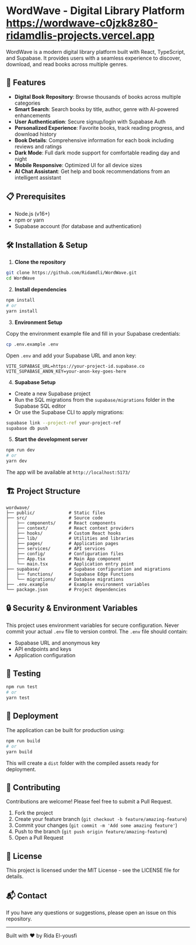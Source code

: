 # WordWave - Digital Library Platform https://wordwave-c0jzk8z80-ridamdlis-projects.vercel.app

WordWave is a modern digital library platform built with React, TypeScript, and Supabase. It provides users with a seamless experience to discover, download, and read books across multiple genres.

## 🚀 Features

- **Digital Book Repository**: Browse thousands of books across multiple categories
- **Smart Search**: Search books by title, author, genre with AI-powered enhancements
- **User Authentication**: Secure signup/login with Supabase Auth
- **Personalized Experience**: Favorite books, track reading progress, and download history
- **Book Details**: Comprehensive information for each book including reviews and ratings
- **Dark Mode**: Full dark mode support for comfortable reading day and night
- **Mobile Responsive**: Optimized UI for all device sizes
- **AI Chat Assistant**: Get help and book recommendations from an intelligent assistant

## 📋 Prerequisites

- Node.js (v16+)
- npm or yarn
- Supabase account (for database and authentication)

## 🛠️ Installation & Setup

1. **Clone the repository**

```bash
git clone https://github.com/Ridamdli/WordWave.git
cd WordWave
```

2. **Install dependencies**

```bash
npm install
# or
yarn install
```

3. **Environment Setup**

Copy the environment example file and fill in your Supabase credentials:

```bash
cp .env.example .env
```

Open `.env` and add your Supabase URL and anon key:

```
VITE_SUPABASE_URL=https://your-project-id.supabase.co
VITE_SUPABASE_ANON_KEY=your-anon-key-goes-here
```

4. **Supabase Setup**

- Create a new Supabase project
- Run the SQL migrations from the `supabase/migrations` folder in the Supabase SQL editor
- Or use the Supabase CLI to apply migrations:

```bash
supabase link --project-ref your-project-ref
supabase db push
```

5. **Start the development server**

```bash
npm run dev
# or
yarn dev
```

The app will be available at `http://localhost:5173/`

## 🏗️ Project Structure

```
wordwave/
├── public/             # Static files
├── src/                # Source code
│   ├── components/     # React components
│   ├── context/        # React context providers
│   ├── hooks/          # Custom React hooks
│   ├── lib/            # Utilities and libraries
│   ├── pages/          # Application pages
│   ├── services/       # API services
│   ├── config/         # Configuration files
│   ├── App.tsx         # Main App component
│   └── main.tsx        # Application entry point
├── supabase/           # Supabase configuration and migrations
│   ├── functions/      # Supabase Edge Functions
│   └── migrations/     # Database migrations
├── .env.example        # Example environment variables
└── package.json        # Project dependencies
```

## 🔒 Security & Environment Variables

This project uses environment variables for secure configuration. Never commit your actual `.env` file to version control. The `.env` file should contain:

- Supabase URL and anonymous key
- API endpoints and keys
- Application configuration

## 🧪 Testing

```bash
npm run test
# or
yarn test
```

## 🚢 Deployment

The application can be built for production using:

```bash
npm run build
# or
yarn build
```

This will create a `dist` folder with the compiled assets ready for deployment.

## 🤝 Contributing

Contributions are welcome! Please feel free to submit a Pull Request.

1. Fork the project
2. Create your feature branch (`git checkout -b feature/amazing-feature`)
3. Commit your changes (`git commit -m 'Add some amazing feature'`)
4. Push to the branch (`git push origin feature/amazing-feature`)
5. Open a Pull Request

## 📄 License

This project is licensed under the MIT License - see the LICENSE file for details.

## 📬 Contact

If you have any questions or suggestions, please open an issue on this repository.

---

Built with ❤️ by Rida El-yousfi
